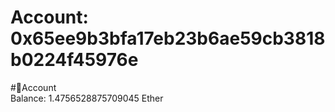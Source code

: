 
Account: 0x65ee9b3bfa17eb23b6ae59cb3818b0224f45976e
===================================================
  
#📜Account  
Balance: 1.4756528875709045 Ether